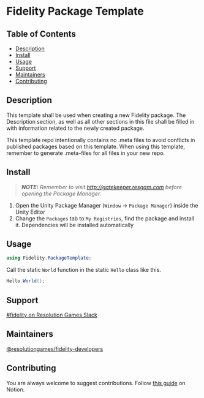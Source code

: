 # Fidelity Package Template

## Table of Contents
- [Description](#description)
- [Install](#install)
- [Usage](#usage)
- [Support](#support)
- [Maintainers](#maintainers)
- [Contributing](#contributing)

## Description
This template shall be used when creating a new Fidelity package. The Description section, as well as all other sections in this file shall be filled in with information related to the newly created package.

This template repo intentionally contains no .meta files to avoid conflicts in published packages based on this template.
When using this template, remember to generate .meta-files for all files in your new repo.

## Install
> **_NOTE:_** _Remember to visit <http://gatekeeper.resgam.com> before opening the Package Manager._
1. Open the Unity Package Manager (`Window` -> `Package Manager`) inside the Unity Editor
2. Change the `Packages` tab to `My Registries`, find the package and install it. Dependencies will be installed automatically

## Usage
```csharp
using Fidelity.PackageTemplate;
```
Call the static `World` function in the static `Hello` class like this.
```csharp
Hello.World();
```

## Support
[#fidelity on Resolution Games Slack](https://resolutiongames.slack.com/archives/C02DTQCHY4W)

## Maintainers
[@resolutiongames/fidelity-developers](https://github.com/orgs/resolutiongames/teams/fidelity-developers)

## Contributing
You are always welcome to suggest contributions. Follow [this guide](https://www.notion.so/resolutiongames/Creating-or-Updating-Fidelity-Packages-65194b79fc17452ab8a1d472021d2fc8#5fe877ca59d64191876d52c9ac0b5c25) on Notion.
